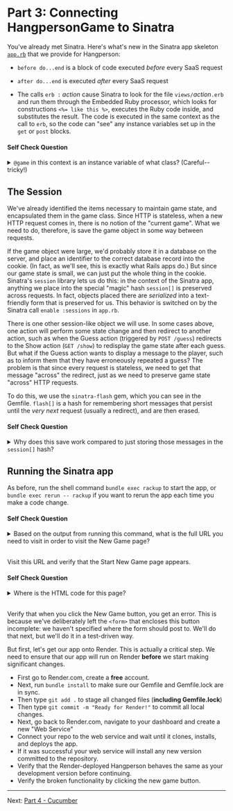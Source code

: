 
Part 3: Connecting HangpersonGame to Sinatra
============================================

You've already met Sinatra.  Here's what's new in the Sinatra app skeleton [`app.rb`](../app.rb) that we provide for Hangperson:

* `before do...end` is a block of code executed *before* every SaaS request

* `after do...end` is executed *after* every SaaS request

* The calls  `erb :` *action* cause Sinatra to look for the file `views/`*action*`.erb` and run them through the Embedded Ruby processor, which looks for constructions `<%= like this %>`, executes the Ruby code inside, and substitutes the result.  The code is executed in the same context as the call to `erb`, so the code can "see" any instance variables set up in the `get` or `post` blocks.

#### Self Check Question

<details>
  <summary><code>@game</code> in this context is an instance variable of what
class?  (Careful-- tricky!)</summary>
  <p><blockquote>It's an instance variable of the <code>HangpersonApp</code> class in the app.rb file.  Remember we are dealing with two Ruby classes here: the <code>HangpersonGame</code> class encapsulates the game logic itself (that is, the Model in model-view-controller), whereas <code>HangpersonApp</code> encapsulates the logic that lets us deliver the game as SaaS (you can roughly think of it as the Controller logic plus the ability to render the views via <code>erb</code>).</blockquote></p>
</details>

The Session
-----------

We've already identified the items necessary to maintain game state, and encapsulated them in the game class.  Since HTTP is stateless, when a new HTTP request comes in, there is no notion of the "current game".  What we need to do, therefore, is save the game object in some way between requests.

If the game object were large, we'd probably store it in a database on the server, and place an identifier to the correct database record into the cookie.  (In fact, as we'll see, this is exactly what Rails apps do.)  But since our game state is small, we can just put the whole thing in the cookie.  Sinatra's `session` library lets us do this: in the context of the Sinatra app, anything we place into the special "magic" hash `session[]` is preserved across requests.  In fact, objects placed there are *serialized* into a text-friendly form that is preserved for us.  This behavior is switched on by the Sinatra call `enable :sessions` in `app.rb`.

There is one other session-like object we will use.  In some cases above, one action will perform some state change and then redirect to another action, such as when the Guess action (triggered by `POST /guess`) redirects to the Show action (`GET /show`) to redisplay the game state after each guess.  But what if the Guess action wants to display a message to the player, such as to inform them that they have erroneously repeated a guess?  The problem is that since every request is stateless, we need to get that message "across" the redirect, just as we need to preserve game state "across" HTTP requests.

To do this, we use the `sinatra-flash` gem, which you can see in the Gemfile.  `flash[]` is a hash for remembering short messages that persist until the *very next* request (usually a redirect), and are then erased.

#### Self Check Question

<details>
  <summary>Why does this save work compared to just storing those
messages in the <code>session[]</code> hash?</summary>
  <p><blockquote>When we put something in <code>session[]</code> it stays there until we delete it.  The common case for a message that must survive a redirect is that it should only be shown once; <code>flash[]</code> includes the extra functionality of erasing the messages after the next request.</blockquote></p>
</details>

Running the Sinatra app
-----------------------

As before, run the shell command `bundle exec rackup` to start the app, or `bundle exec rerun -- rackup` if you want to rerun the app each time you make a code change.

#### Self Check Question

<details>
  <summary>Based on the output from running this command, what is the full URL you need to visit in order to visit the New Game page?</summary>
  <p><blockquote>The Ruby code <code>get '/new' do...</code> in <code>app.rb</code> renders the New Game page, so the full URL is in the form <code>http://localhost:9292/new</code></p>
</details>
<br />

Visit this URL and verify that the Start New Game page appears.

#### Self Check Question

<details>
  <summary>Where is the HTML code for this page?</summary>
  <p><blockquote>It's in <code>views/new.erb</code>, which is processed into HTML by the <code>erb :new</code> directive.</blockquote></p>
</details>
<br />

Verify that when you click the New Game button, you get an error.  This is because we've deliberately left the `<form>` that encloses this button incomplete: we haven't specified where the form should post to. We'll do that next, but we'll do it in a test-driven way.

But first, let's get our app onto Render.  This is actually a critical step.  We need to ensure that our app will run on Render **before** we start making significant changes.

* First go to Render.com, create a **free** account.
* Next, run `bundle install` to make sure our Gemfile and Gemfile.lock are in sync.
* Then type `git add .` to stage all changed files (**including Gemfile.lock**)
* Then type `git commit -m "Ready for Render!"` to commit all local changes.
* Next, go back to Render.com, navigate to your dashboard and create a new "Web Service"
* Connect your repo to the web service and wait until it clones, installs, and deploys the app.
* If it was successful your web service will install any new version committed to the repository.
* Verify that the Render-deployed Hangperson behaves the same as your development version before continuing. 
* Verify the broken functionality by clicking the new game button.

-----

Next: [Part 4 - Cucumber](part_4_cucumber.md)
